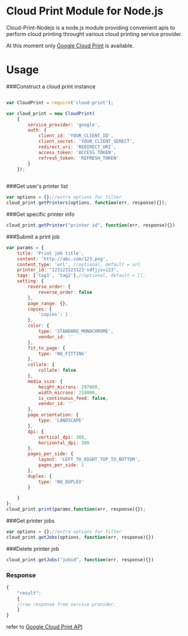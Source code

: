 Cloud Print Module for Node.js
========================

Cloud-Print-Nodejs is a node.js module providing convenient apis to perform cloud printing throught various cloud printing service provider.

At this moment only [Google Cloud Print](https://www.google.com/cloudprint) is available.

Usage
========================

###Construct a cloud print instance

```js

var CloudPrint = require('cloud-print');

var cloud_print = new CloudPrint(
    {
        service_provider: 'google',
        auth: {
            client_id: 'YOUR_CLIENT_ID',
            client_secret: 'YOUR_CLIENT_SERECT',
            redirect_uri: 'REDIRECT_URI',
            access_token: 'ACCESS TOKEN',
            refresh_token: 'REFRESH_TOKEN'
        }
    });
    
```


###Get user's printer list

```js
var options = {};//extra options for filter
cloud_print.getPrinters(options, function(err, response){});
```

###Get specific printer info

```js
cloud_print.getPrinter("printer id", function(err, response){})
```

###Submit a print job

```js
var params = {
	title: 'Print job title',
	content: 'http://abc.com/123.png',
	content_type: 'url', //optional, default = url
	printer_id: "123123123123-sdfjjv=123",
	tags: ['tag1', 'tag2'],//optional, default = [],
	setting: {
		reverse_order: {
			reverse_order: false
		},
		page_range: {},
		copies: {
			'copies': 1
		},
		color: {
			type: 'STANDARD_MONOCHROME',
			vendor_id: ''
		},
		fit_to_page: {
			type: 'NO_FITTING'
		},
		collate: {
			collate: false
		},
		media_size: {
			height_microns: 297000,
			width_microns: 210000,
			is_continuous_feed: false,
			vendor_id: ''
		},
		page_orientation: {
			type: 'LANDSCAPE'
		},
		dpi: {
			vertical_dpi: 300,
			horizontal_dpi: 300
		},
		pages_per_side: {
			layout: 'LEFT_TO_RIGHT_TOP_TO_BOTTOM',
			pages_per_side: 1
		},
		duplex: {
			type: 'NO_DUPLEX'
		}

	}
};
cloud_print.print(params,function(err, response){});
```

###Get printer jobs

```js
var options = {};//extra options for filter
cloud_print.getJobs(options, function(err, response){})
```

###Delete printer job

```js
cloud_print.getJobs("jobid", function(err, response){})
```

### Response

```js
{
    "result":
    {
    //raw response from service provider.
    }
}


```
refer to [Google Cloud Print API](https://developers.google.com/cloud-print/docs/appInterfaces)


